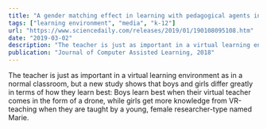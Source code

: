```yaml
---
title: "A gender matching effect in learning with pedagogical agents in an immersive virtual reality science simulation"
tags: ["learning environment", "media", "k-12"]
url: "https://www.sciencedaily.com/releases/2019/01/190108095108.htm"
date: "2019-03-02"
description: "The teacher is just as important in a virtual learning environment as in a normal classroom, but a new study shows that boys and girls differ greatly in terms of how they learn best: Boys learn best when their virtual teacher comes in the form of a drone, while girls get more knowledge from VR-teaching when they are taught by a young, female researcher-type named Marie."
publication: "Journal of Computer Assisted Learning, 2018"
---
```


The teacher is just as important in a virtual learning environment as in a normal classroom, but a new study shows that boys and girls differ greatly in terms of how they learn best: Boys learn best when their virtual teacher comes in the form of a drone, while girls get more knowledge from VR-teaching when they are taught by a young, female researcher-type named Marie.
